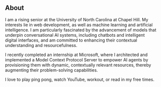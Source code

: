 

## About

I am a rising senior at the University of North Carolina at Chapel Hill.
My interests lie in web development, as well as machine learning and artificial intelligence.  I am particularly fascinated by the advancement of models that underpin conversational AI systems,  including chatbots and intelligent digital interfaces, and am committed to enhancing their contextual understanding and resourcefulness.
      
I recently completed an internship at Microsoft, where I architected and implemented a Model Context Protocol Server to empower AI agents by provisioning them with dynamic, contextually relevant resources, thereby augmenting their problem-solving capabilities.
      
I love to play ping pong, watch YouTube, workout, or read in my free times.
      